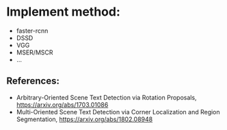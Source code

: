 # Implement method:
* faster-rcnn
* DSSD
* VGG
* MSER/MSCR
* ...

## References:
* Arbitrary-Oriented Scene Text Detection via Rotation Proposals, https://arxiv.org/abs/1703.01086
* Multi-Oriented Scene Text Detection via Corner Localization and Region Segmentation, https://arxiv.org/abs/1802.08948
